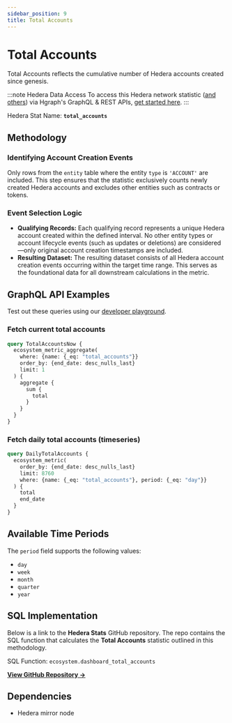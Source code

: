 ```yaml
---
sidebar_position: 9
title: Total Accounts
---
```


# Total Accounts

Total Accounts reflects the cumulative number of Hedera accounts created since genesis.

:::note Hedera Data Access
To access this Hedera network statistic ([and others](/category/hedera-stats/)) via Hgraph's GraphQL & REST APIs, [get started here](https://www.hgraph.com/hedera).
:::

Hedera Stat Name: **`total_accounts`**

## Methodology

### Identifying Account Creation Events

Only rows from the `entity` table where the entity `type` is `'ACCOUNT'` are included. This step ensures that the statistic exclusively counts newly created Hedera accounts and excludes other entities such as contracts or tokens.

### Event Selection Logic

- **Qualifying Records:** Each qualifying record represents a unique Hedera account created within the defined interval. No other entity types or account lifecycle events (such as updates or deletions) are considered—only original account creation timestamps are included.
- **Resulting Dataset:** The resulting dataset consists of all Hedera account creation events occurring within the target time range. This serves as the foundational data for all downstream calculations in the metric.

## GraphQL API Examples

Test out these queries using our [developer playground](https://dashboard.hgraph.com).

### Fetch current total accounts

```graphql
query TotalAccountsNow {
  ecosystem_metric_aggregate(
    where: {name: {_eq: "total_accounts"}}
    order_by: {end_date: desc_nulls_last}
    limit: 1
  ) {
    aggregate {
      sum {
        total
      }
    }
  }
}
```

### Fetch daily total accounts (timeseries)

```graphql
query DailyTotalAccounts {
  ecosystem_metric(
    order_by: {end_date: desc_nulls_last}
    limit: 8760
    where: {name: {_eq: "total_accounts"}, period: {_eq: "day"}}
  ) {
    total
    end_date
  }
}
```

## Available Time Periods

The `period` field supports the following values:

- `day`
- `week`
- `month`
- `quarter`
- `year`

## SQL Implementation

Below is a link to the **Hedera Stats** GitHub repository. The repo contains the SQL function that calculates the **Total Accounts** statistic outlined in this methodology.

SQL Function: `ecosystem.dashboard_total_accounts`

**[View GitHub Repository →](https://github.com/hgraph-io/hedera-stats)**

## Dependencies
* Hedera mirror node
